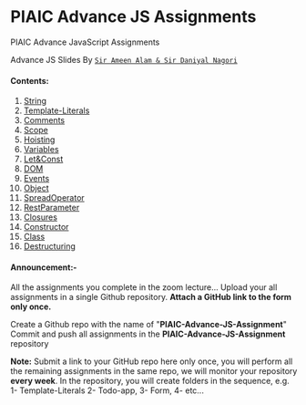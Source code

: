 # PIAIC Advance JS Assignments

PIAIC Advance JavaScript Assignments

Advance JS Slides By [```Sir Ameen Alam & Sir Daniyal Nagori``` ](https://docs.google.com/presentation/d/1scEVd9pD5eqw-0SBRTLwhxB0v2DzfIsWGzDPlVS7eqI/edit?usp=sharing)

#### Contents:
  1. [String](String/README.md)
  2. [Template-Literals](Template-Literals/README.md)
  2. [Comments](Comments/README.md)
  3. [Scope](Scope/README.md)
  4. [Hoisting](Hoisting/README.md)
  5. [Variables](Variables/README.md)
  6. [Let&Const](Let_and_Const/README.md)
  7. [DOM](DOM/README.md)
  8. [Events](Events/README.md)
  9. [Object](Object/README.md)
  10. [SpreadOperator](SpreadOperator/README.md)
  11. [RestParameter](RestParameter/README.md)
  12. [Closures](Closures/README.md)
  13. [Constructor](Constructor/README.md)
  14. [Class](Class/README.md)
  15. [Destructuring](Destructuring/README.md)
  <!-- 16. [](/README.md) -->
  <!-- 16. [](/README.md) -->
  <!-- 16. [](/README.md) -->
  <!-- 16. [](/README.md) -->
  <!-- 16. [](/README.md) -->
  <!-- 16. [](/README.md) -->
  <!-- 16. [](/README.md) -->
  

#### Announcement:-

All the assignments you complete in the zoom lecture... Upload your all assignments in a single Github repository. **Attach a GitHub link to the form only once.**


Create a Github repo with the name of "**PIAIC-Advance-JS-Assignment**"
Commit and push all assignments in the **PIAIC-Advance-JS-Assignment** repository



**Note:** Submit a link to your GitHub repo here only once, you will perform all the remaining assignments in the same repo, we will monitor your repository **every week**.
In the repository, you will create folders in the sequence, e.g.
1- Template-Literals
2- Todo-app,
3- Form,
4- etc...


